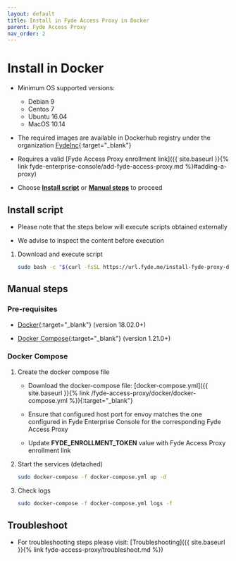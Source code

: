 ```yaml
---
layout: default
title: Install in Fyde Access Proxy in Docker
parent: Fyde Access Proxy
nav_order: 2
---
```

# Install in Docker

- Minimum OS supported versions:
  - Debian 9
  - Centos 7
  - Ubuntu 16.04
  - MacOS 10.14

- The required images are available in Dockerhub registry under the organization [FydeInc](https://url.fyde.me/docker){:target="_blank"}

- Requires a valid [Fyde Access Proxy enrollment link]({{ site.baseurl }}{% link fyde-enterprise-console/add-fyde-access-proxy.md %}#adding-a-proxy)

- Choose [**Install script**](#install-script) or [**Manual steps**](#manual-steps) to proceed

## Install script

- Please note that the steps below will execute scripts obtained externally

- We advise to inspect the content before execution

1. Download and execute script

    ```sh
    sudo bash -c "$(curl -fsSL https://url.fyde.me/install-fyde-proxy-docker)"
    ```

## Manual steps

### Pre-requisites

- [Docker](https://www.docker.com/get-started){:target="_blank"} (version 18.02.0+)

- [Docker Compose](https://docs.docker.com/compose/install/){:target="_blank"} (version 1.21.0+)

### Docker Compose

1. Create the docker compose file

    - Download the docker-compose file: [docker-compose.yml]({{ site.baseurl }}{% link /fyde-access-proxy/docker/docker-compose.yml %}){:target="_blank"}

    - Ensure that configured host port for envoy matches the one configured in Fyde Enterprise Console for the corresponding Fyde Access Proxy

    - Update **FYDE_ENROLLMENT_TOKEN** value with Fyde Access Proxy enrollment link

1. Start the services (detached)

    ```sh
    sudo docker-compose -f docker-compose.yml up -d
    ```

1. Check logs

    ```sh
    sudo docker-compose -f docker-compose.yml logs -f
    ```

## Troubleshoot

- For troubleshooting steps please visit: [Troubleshooting]({{ site.baseurl }}{% link fyde-access-proxy/troubleshoot.md %})
